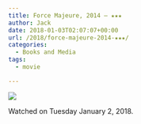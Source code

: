```yaml
---
title: Force Majeure, 2014 – ★★★
author: Jack
date: 2018-01-03T02:07:07+00:00
url: /2018/force-majeure-2014-★★★/
categories:
  - Books and Media
tags:
  - movie

---
```

![][1]

Watched on Tuesday January 2, 2018.

 [1]: https://a.ltrbxd.com/resized/sm/upload/3e/zo/pi/15/rGMtc9AtZsnWSSL5VnLaGvx1PI6-0-150-0-225-crop.jpg?k=a3b040f628